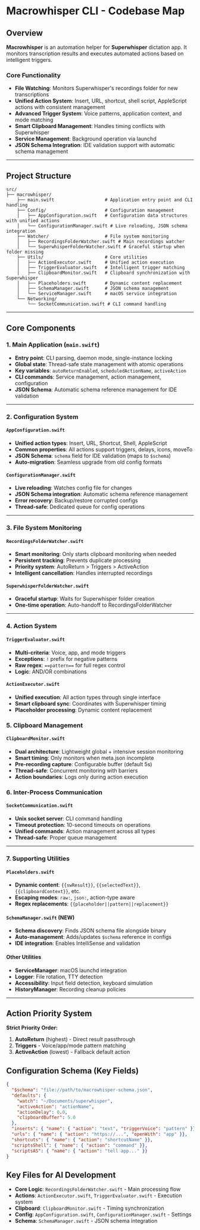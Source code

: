# Macrowhisper CLI - Codebase Map

## Overview

**Macrowhisper** is an automation helper for **Superwhisper** dictation app. It monitors transcription results and executes automated actions based on intelligent triggers.

### Core Functionality
- **File Watching**: Monitors Superwhisper's recordings folder for new transcriptions
- **Unified Action System**: Insert, URL, shortcut, shell script, AppleScript actions with consistent management
- **Advanced Trigger System**: Voice patterns, application context, and mode matching
- **Smart Clipboard Management**: Handles timing conflicts with Superwhisper
- **Service Management**: Background operation via launchd
- **JSON Schema Integration**: IDE validation support with automatic schema management

---

## Project Structure

```
src/
├── macrowhisper/
    ├── main.swift                   # Application entry point and CLI handling
    ├── Config/                      # Configuration management
    │   ├── AppConfiguration.swift   # Configuration data structures with unified actions
    │   └── ConfigurationManager.swift # Live reloading, JSON schema integration
    ├── Watcher/                     # File system monitoring
    │   ├── RecordingsFolderWatcher.swift # Main recordings watcher
    │   └── SuperwhisperFolderWatcher.swift # Graceful startup when folder missing
    ├── Utils/                       # Core utilities
    │   ├── ActionExecutor.swift     # Unified action execution
    │   ├── TriggerEvaluator.swift   # Intelligent trigger matching
    │   ├── ClipboardMonitor.swift   # Clipboard synchronization with Superwhisper
    │   ├── Placeholders.swift       # Dynamic content replacement
    │   ├── SchemaManager.swift      # JSON schema management
    │   └── ServiceManager.swift     # macOS service integration
    └── Networking/
        └── SocketCommunication.swift # CLI command handling
```

---

## Core Components

### 1. Main Application (`main.swift`)
- **Entry point**: CLI parsing, daemon mode, single-instance locking
- **Global state**: Thread-safe state management with atomic operations
- **Key variables**: `autoReturnEnabled`, `scheduledActionName`, `activeAction`
- **CLI commands**: Service management, action management, configuration
- **JSON Schema**: Automatic schema reference management for IDE validation

---

### 2. Configuration System

#### `AppConfiguration.swift`
- **Unified action types**: Insert, URL, Shortcut, Shell, AppleScript
- **Common properties**: All actions support triggers, delays, icons, moveTo
- **JSON Schema**: `schema` field for IDE validation (maps to `$schema`)
- **Auto-migration**: Seamless upgrade from old config formats

#### `ConfigurationManager.swift` 
- **Live reloading**: Watches config file for changes
- **JSON Schema integration**: Automatic schema reference management
- **Error recovery**: Backup/restore corrupted configs
- **Thread-safe**: Dedicated queue for config operations

---

### 3. File System Monitoring

#### `RecordingsFolderWatcher.swift`
- **Smart monitoring**: Only starts clipboard monitoring when needed
- **Persistent tracking**: Prevents duplicate processing
- **Priority system**: AutoReturn > Triggers > ActiveAction
- **Intelligent cancellation**: Handles interrupted recordings

#### `SuperwhisperFolderWatcher.swift`
- **Graceful startup**: Waits for Superwhisper folder creation
- **One-time operation**: Auto-handoff to RecordingsFolderWatcher

---

### 4. Action System

#### `TriggerEvaluator.swift`
- **Multi-criteria**: Voice, app, and mode triggers
- **Exceptions**: `!` prefix for negative patterns
- **Raw regex**: `==pattern==` for full regex control
- **Logic**: AND/OR combinations

#### `ActionExecutor.swift`
- **Unified execution**: All action types through single interface
- **Smart clipboard sync**: Coordinates with Superwhisper timing
- **Placeholder processing**: Dynamic content replacement

### 5. Clipboard Management

#### `ClipboardMonitor.swift`
- **Dual architecture**: Lightweight global + intensive session monitoring
- **Smart timing**: Only monitors when meta.json incomplete
- **Pre-recording capture**: Configurable buffer (default 5s)
- **Thread-safe**: Concurrent monitoring with barriers
- **Action boundaries**: Logs only during action execution

### 6. Inter-Process Communication

#### `SocketCommunication.swift`
- **Unix socket server**: CLI command handling
- **Timeout protection**: 10-second timeouts on operations
- **Unified commands**: Action management across all types
- **Thread-safe**: Proper queue management

---

### 7. Supporting Utilities

#### `Placeholders.swift`
- **Dynamic content**: `{{swResult}}`, `{{selectedText}}`, `{{clipboardContext}}`, etc.
- **Escaping modes**: `raw:`, `json:`, action-type aware
- **Regex replacements**: `{{placeholder||pattern||replacement}}`

#### `SchemaManager.swift` (NEW)
- **Schema discovery**: Finds JSON schema file alongside binary
- **Auto-management**: Adds/updates `$schema` reference in configs
- **IDE integration**: Enables IntelliSense and validation

#### Other Utilities
- **ServiceManager**: macOS launchd integration
- **Logger**: File rotation, TTY detection  
- **Accessibility**: Input field detection, keyboard simulation
- **HistoryManager**: Recording cleanup policies

---

## Action Priority System

**Strict Priority Order:**
1. **AutoReturn** (highest) - Direct result passthrough
2. **Triggers** - Voice/app/mode pattern matching  
3. **ActiveAction** (lowest) - Fallback default action

## Configuration Schema (Key Fields)

```json
{
  "$schema": "file://path/to/macrowhisper-schema.json",
  "defaults": {
    "watch": "~/Documents/superwhisper",
    "activeAction": "actionName",
    "actionDelay": 0.0,
    "clipboardBuffer": 5.0
  },
  "inserts": { "name": { "action": "text", "triggerVoice": "pattern" }},
  "urls": { "name": { "action": "https://...", "openWith": "app" }},
  "shortcuts": { "name": { "action": "shortcutName" }},
  "scriptsShell": { "name": { "action": "command" }},
  "scriptsAS": { "name": { "action": "tell app..." }}
}
```

## Key Files for AI Development

- **Core Logic**: `RecordingsFolderWatcher.swift` - Main processing flow
- **Actions**: `ActionExecutor.swift`, `TriggerEvaluator.swift` - Execution system
- **Clipboard**: `ClipboardMonitor.swift` - Timing synchronization  
- **Config**: `AppConfiguration.swift`, `ConfigurationManager.swift` - Settings
- **Schema**: `SchemaManager.swift` - JSON schema integration